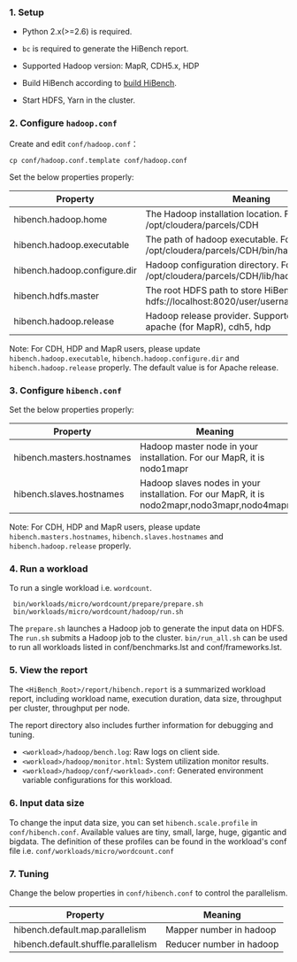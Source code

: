 ### 1. Setup ###

 * Python 2.x(>=2.6) is required.

 * `bc` is required to generate the HiBench report.

 * Supported Hadoop version: MapR, CDH5.x, HDP

 * Build HiBench according to [build HiBench](build-hibench.md).

 * Start HDFS, Yarn in the cluster.


### 2. Configure `hadoop.conf` ###


Create and edit `conf/hadoop.conf`：

    cp conf/hadoop.conf.template conf/hadoop.conf

Set the below properties properly:

Property        |      Meaning
----------------|--------------------------------------------------------
hibench.hadoop.home     |      The Hadoop installation location. For CDH, it is /opt/cloudera/parcels/CDH
hibench.hadoop.executable  |   The path of hadoop executable. For CDH, it is /opt/cloudera/parcels/CDH/bin/hadoop
hibench.hadoop.configure.dir | Hadoop configuration directory. For CDH, it is /opt/cloudera/parcels/CDH/lib/hadoop/etc/hadoop
hibench.hdfs.master       |    The root HDFS path to store HiBench data, i.e. hdfs://localhost:8020/user/username
hibench.hadoop.release    |    Hadoop release provider. Supported value: apache (for MapR), cdh5, hdp

Note: For CDH, HDP and MapR users, please update `hibench.hadoop.executable`, `hibench.hadoop.configure.dir` and `hibench.hadoop.release` properly. The default value is for Apache release.

### 3. Configure `hibench.conf` ###

Set the below properties properly:

Property        |      Meaning
----------------|--------------------------------------------------------
hibench.masters.hostnames     |     Hadoop master node in your installation. For our MapR, it is nodo1mapr
hibench.slaves.hostnames   |        Hadoop slaves nodes in your installation. For our MapR, it is nodo2mapr,nodo3mapr,nodo4mapr

Note: For CDH, HDP and MapR users, please update `hibench.masters.hostnames`, `hibench.slaves.hostnames` and `hibench.hadoop.release` properly. 

### 4. Run a workload ###
To run a single workload i.e. `wordcount`.

     bin/workloads/micro/wordcount/prepare/prepare.sh
     bin/workloads/micro/wordcount/hadoop/run.sh

The `prepare.sh` launches a Hadoop job to generate the input data on HDFS. The `run.sh` submits a Hadoop job to the cluster.
`bin/run_all.sh` can be used to run all workloads listed in conf/benchmarks.lst and conf/frameworks.lst.

### 5. View the report ###

   The `<HiBench_Root>/report/hibench.report` is a summarized workload report, including workload name, execution duration, data size, throughput per cluster, throughput per node.

   The report directory also includes further information for debugging and tuning.

  * `<workload>/hadoop/bench.log`: Raw logs on client side.
  * `<workload>/hadoop/monitor.html`: System utilization monitor results.
  * `<workload>/hadoop/conf/<workload>.conf`: Generated environment variable configurations for this workload.

### 6. Input data size ###

   To change the input data size, you can set `hibench.scale.profile` in `conf/hibench.conf`. Available values are tiny, small, large, huge, gigantic and bigdata. The definition of these profiles can be found in the workload's conf file i.e. `conf/workloads/micro/wordcount.conf`

### 7. Tuning ###

Change the below properties in `conf/hibench.conf` to control the parallelism.

Property        |      Meaning
----------------|--------------------------------------------------------
hibench.default.map.parallelism     |    Mapper number in hadoop
hibench.default.shuffle.parallelism  |   Reducer number in hadoop

